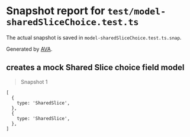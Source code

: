 # Snapshot report for `test/model-sharedSliceChoice.test.ts`

The actual snapshot is saved in `model-sharedSliceChoice.test.ts.snap`.

Generated by [AVA](https://avajs.dev).

## creates a mock Shared Slice choice field model

> Snapshot 1

    [
      {
        type: 'SharedSlice',
      },
      {
        type: 'SharedSlice',
      },
    ]
